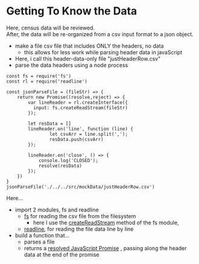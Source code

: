# Getting To Know the Data
Here, census data will be reviewed.  
After, the data will be re-organized from a csv input format to a json object.

- make a file csv file that includes ONLY the headers, no data
	- this allows for less work while parsing header data in javaScript 
- Here, i call this header-data-only file "justHeaderRow.csv"
- parse the data headers using a node process
```
const fs = require('fs')
const rl = require('readline')

const jsonParseFile = (fileStr) => {
	return new Promise((resolve,reject) => {
		var lineReader = rl.createInterface({
		  input: fs.createReadStream(fileStr)
		});

		let resData = []
		lineReader.on('line', function (line) {
				let csvArr = line.split(',');
				resData.push(csvArr)
		});

		lineReader.on('close', () => {
			console.log('CLOSED');	
			resolve(resData)
		});
	})
}
jsonParseFile('./../../src/mockData/justHeaderRow.csv')
```
Here...
- import 2 modules, fs and readline
	- [fs](https://nodejs.org/api/fs.html#fs_file_system) for reading the csv file from the filesystem
		- here I use the [createReadStream](https://nodejs.org/api/fs.html#fs_fs_createreadstream_path_options) method of the fs module, 
	- [readline](https://nodejs.org/api/readline.html#readline_readline), for reading the file data line by line
-  build a function that...
	- parses a file
	- returns a [resolved JavaScript Promise](https://developer.mozilla.org/en-US/docs/Web/JavaScript/Reference/Global_Objects/Promise) , passing along the header data at the end of the promise
	